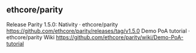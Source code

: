 ## ethcore/parity

Release Parity 1.5.0: Nativity · ethcore/parity  https://github.com/ethcore/parity/releases/tag/v1.5.0
Demo PoA tutorial · ethcore/parity Wiki  https://github.com/ethcore/parity/wiki/Demo-PoA-tutorial
